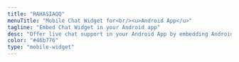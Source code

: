 ```yaml
---
title: "RAHASIAQQ"
menuTitle: "Mobile Chat Widget for<br/><u>Android App</u>"
tagline: "Embed Chat Widget in your Android app"
desc: "Offer live chat support in your Android App by embedding Android Chat Widget."
color: "#46b776"
type: "mobile-widget"
---
```

